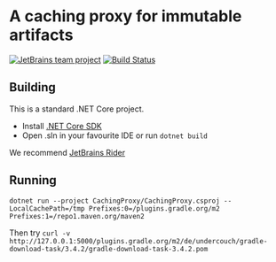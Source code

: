 # A caching proxy for immutable artifacts

[![JetBrains team project](http://jb.gg/badges/team.svg)](https://confluence.jetbrains.com/display/ALL/JetBrains+on+GitHub) [![Build Status](https://travis-ci.org/JetBrains/artifacts-caching-proxy.svg?branch=master)](https://travis-ci.org/JetBrains/artifacts-caching-proxy)

## Building

This is a standard .NET Core project. 

- Install [.NET Core SDK](https://www.microsoft.com/net)
- Open .sln in your favourite IDE or run `dotnet build`

We recommend [JetBrains Rider](https://www.jetbrains.com/rider)

## Running

```
dotnet run --project CachingProxy/CachingProxy.csproj -- LocalCachePath=/tmp Prefixes:0=/plugins.gradle.org/m2 Prefixes:1=/repo1.maven.org/maven2
```

Then try `curl -v http://127.0.0.1:5000/plugins.gradle.org/m2/de/undercouch/gradle-download-task/3.4.2/gradle-download-task-3.4.2.pom`